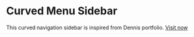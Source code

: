 # Curved Menu Sidebar
This curved navigation sidebar is inspired from Dennis portfolio. [Visit now](https://dennissnellenberg.com/)

